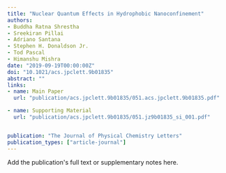 ```yaml
---
title: "Nuclear Quantum Effects in Hydrophobic Nanoconfinement"
authors:
- Buddha Ratna Shrestha
- Sreekiran Pillai
- Adriano Santana
- Stephen H. Donaldson Jr.
- Tod Pascal
- Himanshu Mishra
date: "2019-09-19T00:00:00Z"
doi: "10.1021/acs.jpclett.9b01835"
abstract: ""
links:
- name: Main Paper
  url: "publication/acs.jpclett.9b01835/051.acs.jpclett.9b01835.pdf"

- name: Supporting Material
  url: "publication/acs.jpclett.9b01835/051.jz9b01835_si_001.pdf"


publication: "The Journal of Physical Chemistry Letters"
publication_types: ["article-journal"]
---
```


Add the publication's full text or supplementary notes here.
